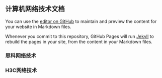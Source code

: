 ## 计算机网络技术文档 

You can use the [editor on GitHub](https://github.com/netlinkbuilder/network-doc/edit/gh-pages/index.md) to maintain and preview the content for your website in Markdown files.

Whenever you commit to this repository, GitHub Pages will run [Jekyll](https://jekyllrb.com/) to rebuild the pages in your site, from the content in your Markdown files.

### 思科网络技术

### H3C网络技术









